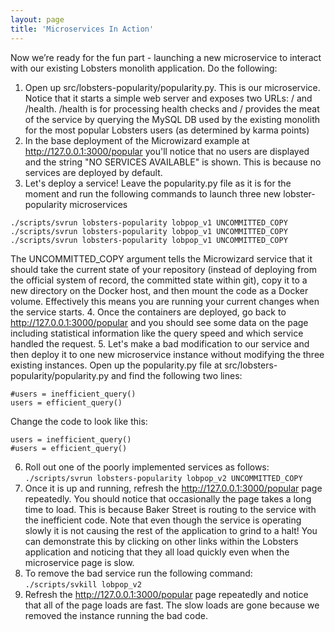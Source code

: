 ```yaml
---
layout: page
title: 'Microservices In Action'
---
```

Now we’re ready for the fun part - launching a new microservice to interact with our existing Lobsters monolith application. Do the following:

1. Open up src/lobsters-popularity/popularity.py. This is our microservice. Notice that it starts a simple web server and exposes two URLs: / and /health. /health is for processing health checks and / provides the meat of the service by querying the MySQL DB used by the existing monolith for the most popular Lobsters users (as determined by karma points)
2. In the base deployment of the Microwizard example at <a href="https://www.google.com/url?q=http://127.0.0.1:3000/popular&amp;sa=D&amp;usg=AFQjCNGQlFrc0tY_Zq7tsjjkr1KPsc8paA">http://127.0.0.1:3000/popular</a> you'll notice that no users are displayed and the string "NO SERVICES AVAILABLE" is shown. This is because no services are deployed by default.
3. Let's deploy a service! Leave the popularity.py file as it is for the moment and run the following commands to launch three new lobster-popularity microservices
```
./scripts/svrun lobsters-popularity lobpop_v1 UNCOMMITTED_COPY
./scripts/svrun lobsters-popularity lobpop_v1 UNCOMMITTED_COPY
./scripts/svrun lobsters-popularity lobpop_v1 UNCOMMITTED_COPY
```
The UNCOMMITTED_COPY argument tells the Microwizard service that it should take the current state of your repository (instead of deploying from the official system of record, the committed state within git), copy it to a new directory on the Docker host, and then mount the code as a Docker volume. Effectively this means you are running your current changes when the service starts.
4. Once the containers are deployed, go back to <a href="https://www.google.com/url?q=http://127.0.0.1:3000/popular&amp;sa=D&amp;usg=AFQjCNGQlFrc0tY_Zq7tsjjkr1KPsc8paA">http://127.0.0.1:3000/popular</a> and you should see some data on the page including statistical information like the query speed and which service handled the request.
5. Let's make a bad modification to our service and then deploy it to one new microservice instance without modifying the three existing instances. Open up the popularity.py file at src/lobsters-popularity/popularity.py and find the following two lines:
```
#users = inefficient_query()
users = efficient_query()
```
Change the code to look like this:
```
users = inefficient_query()
#users = efficient_query()
```
6. Roll out one of the poorly implemented services as follows:
`./scripts/svrun lobsters-popularity lobpop_v2 UNCOMMITTED_COPY`
7. Once it is up and running, refresh the <a href="https://www.google.com/url?q=http://127.0.0.1:3000/popular&amp;sa=D&amp;usg=AFQjCNGQlFrc0tY_Zq7tsjjkr1KPsc8paA">http://127.0.0.1:3000/popular</a> page repeatedly. You should notice that occasionally the page takes a long time to load. This is because Baker Street is routing to the service with the inefficient code. Note that even though the service is operating slowly it is not causing the rest of the application to grind to a halt! You can demonstrate this by clicking on other links within the Lobsters application and noticing that they all load quickly even when the microservice page is slow.
8. To remove the bad service run the following command:
`./scripts/svkill lobpop_v2`
12. Refresh the <a href="https://www.google.com/url?q=http://127.0.0.1:3000/popular&amp;sa=D&amp;usg=AFQjCNGQlFrc0tY_Zq7tsjjkr1KPsc8paA">http://127.0.0.1:3000/popular</a> page repeatedly and notice that all of the page loads are fast. The slow loads are gone because we removed the instance running the bad code.
